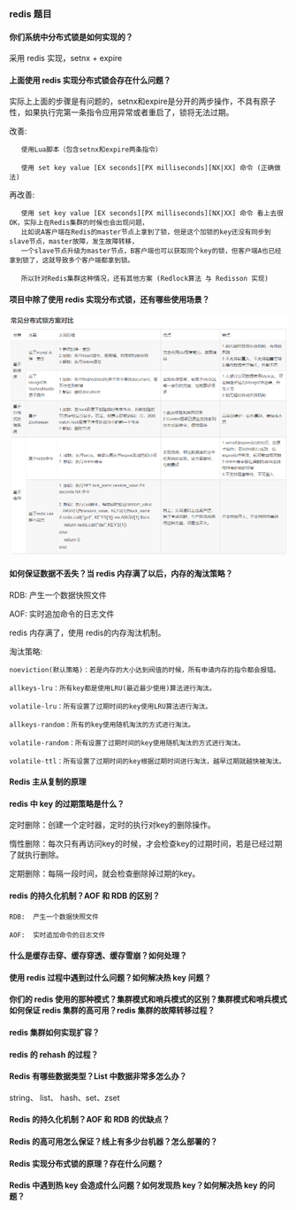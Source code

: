 ### redis 题目

#### 你们系统中分布式锁是如何实现的？
   
   采用 redis 实现，setnx +  expire  
   
#### 上面使用 redis 实现分布式锁会存在什么问题？

   实际上上面的步骤是有问题的，setnx和expire是分开的两步操作，不具有原子性，如果执行完第一条指令应用异常或者重启了，锁将无法过期。
   
   改善:  
       
       使用Lua脚本（包含setnx和expire两条指令） 
       
       使用 set key value [EX seconds][PX milliseconds][NX|XX] 命令 (正确做法)
       
   再改善: 
       
       使用 set key value [EX seconds][PX milliseconds][NX|XX] 命令 看上去很OK，实际上在Redis集群的时候也会出现问题，
       比如说A客户端在Redis的master节点上拿到了锁，但是这个加锁的key还没有同步到slave节点，master故障，发生故障转移，
       一个slave节点升级为master节点，B客户端也可以获取同个key的锁，但客户端A也已经拿到锁了，这就导致多个客户端都拿到锁。
       
       所以针对Redis集群这种情况，还有其他方案 (Redlock算法 与 Redisson 实现)
       
        
       
   
#### 项目中除了使用 redis 实现分布式锁，还有哪些使用场景？
    
  ![](interview.assets/分布式锁.png)
    
#### 如何保证数据不丢失？当 redis 内存满了以后，内存的淘汰策略？
   
   RDB:  产生一个数据快照文件
   
   AOF:  实时追加命令的日志文件
   
   redis 内存满了，使用 redis的内存淘汰机制。
   
   淘汰策略:
    
    noeviction(默认策略)：若是内存的大小达到阀值的时候，所有申请内存的指令都会报错。
    
    allkeys-lru：所有key都是使用LRU(最近最少使用)算法进行淘汰。
    
    volatile-lru：所有设置了过期时间的key使用LRU算法进行淘汰。
    
    allkeys-random：所有的key使用随机淘汰的方式进行淘汰。
    
    volatile-random：所有设置了过期时间的key使用随机淘汰的方式进行淘汰。
    
    volatile-ttl：所有设置了过期时间的key根据过期时间进行淘汰，越早过期就越快被淘汰。
    
    
   
#### Redis 主从复制的原理

#### redis 中 key 的过期策略是什么？

   定时删除：创建一个定时器，定时的执行对key的删除操作。
       
   惰性删除：每次只有再访问key的时候，才会检查key的过期时间，若是已经过期了就执行删除。
       
   定期删除：每隔一段时间，就会检查删除掉过期的key。

#### redis 的持久化机制？AOF 和 RDB 的区别？

    RDB:  产生一个数据快照文件
      
    AOF:  实时追加命令的日志文件

#### 什么是缓存击穿、缓存穿透、缓存雪崩？如何处理？

#### 使用 redis 过程中遇到过什么问题？如何解决热 key 问题？

#### 你们的 redis 使用的那种模式？集群模式和哨兵模式的区别？集群模式和哨兵模式如何保证 redis 集群的高可用？redis 集群的故障转移过程？

#### redis 集群如何实现扩容？

#### redis 的 rehash 的过程？

#### Redis 有哪些数据类型？List 中数据非常多怎么办？
    
  string、 list、 hash、set、zset 
  
  
    

#### Redis 的持久化机制？AOF 和 RDB 的优缺点？

#### Redis 的高可用怎么保证？线上有多少台机器？怎么部署的？

#### Redis 实现分布式锁的原理？存在什么问题？


#### Redis 中遇到热 key 会造成什么问题？如何发现热 key？如何解决热 key 的问题？
